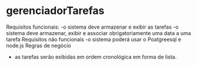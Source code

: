 # gerenciadorTarefas
Requisitos funcionais:
-o sistema deve armazenar e exibir as tarefas
-o sistema deve armazenar, exibir e associar obrigatoriamente uma data a uma tarefa
Requisitos não funcionais
-o sistema poderá usar o Poatgreesql e node.js
Regras de negócio
- as tarefas serão exibidas em ordem cronológica em forma de lista.
